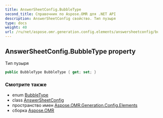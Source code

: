 ```yaml
---
title: AnswerSheetConfig.BubbleType
second_title: Справочник по Aspose.OMR для .NET API
description: AnswerSheetConfig свойство. Тип пузыря
type: docs
weight: 40
url: /ru/net/aspose.omr.generation.config.elements/answersheetconfig/bubbletype/
---
```

## AnswerSheetConfig.BubbleType property

Тип пузыря

```csharp
public BubbleType BubbleType { get; set; }
```

### Смотрите также

* enum [BubbleType](../../../aspose.omr.generation.config.enums/bubbletype/)
* class [AnswerSheetConfig](../)
* пространство имен [Aspose.OMR.Generation.Config.Elements](../../answersheetconfig/)
* сборка [Aspose.OMR](../../../)


